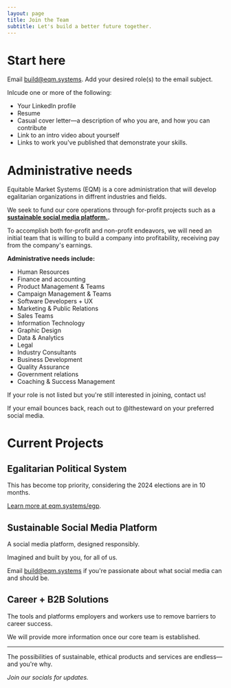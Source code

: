 ```yaml
---
layout: page
title: Join the Team
subtitle: Let's build a better future together.
---
```


# Start here

Email [build@eqm.systems](mailto:build@eqm.systems). Add your desired role(s) to the email subject. 

Inlcude one or more of the following:

- Your LinkedIn profile
- Resume
- Casual cover letter—a description of who you are, and how you can contribute
- Link to an intro video about yourself
- Links to work you've published that demonstrate your skills.


# Administrative needs

Equitable Market Systems (EQM) is a core administration that will develop egalitarian organizations in diffrent industries and fields. 

We seek to fund our core operations through for-profit projects such as a **[sustainable social media platform.](#sustainable-social-media-platform).**

To accomplish both for-profit and non-profit endeavors, we will need an initial team that is willing to build a company into profitability, receiving pay from the company's earnings.

**Administrative needs include:**

- Human Resources
- Finance and accounting
- Product Management & Teams
- Campaign Management & Teams
- Software Developers + UX
- Marketing & Public Relations
- Sales Teams
- Information Technology
- Graphic Design
- Data & Analytics
- Legal
- Industry Consultants
- Business Development
- Quality Assurance
- Government relations
- Coaching & Success Management

If your role is not listed but you're still interested in joining, contact us!

If your email bounces back, reach out to @lthesteward on your preferred social media.

# Current Projects

## Egalitarian Political System

This has become top priority, considering the 2024 elections are in 10 months.

[Learn more at eqm.systems/egp](https://eqm.systems/egp/).

## Sustainable Social Media Platform

A social media platform, designed responsibly.

Imagined and built by you, for all of us.

Email [build@eqm.systems](mailto:build@eqm.systems) if you're passionate about what social media can and should be.

## Career + B2B Solutions

The tools and platforms employers and workers use to remove barriers to career success. 

We will provide more information once our core team is established.

---

The possibilities of sustainable, ethical products and services are endless—and you're why.

*Join our socials for updates.*
